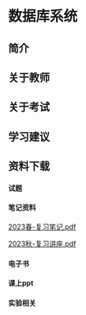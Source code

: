 
# 数据库系统

## 简介

## 关于教师

## 关于考试

## 学习建议

## 资料下载
<!-- tabs:start -->

#### **试题**

#### **笔记资料**

[2023春-复习笔记.pdf](https://raw.gitmirror.com/HIT-OpenCS/HIT-OpenCS-Files/main/大二/数据库系统/materials/数据库系统-2023春-复习笔记.pdf)

[2023秋-复习讲座.pdf](https://raw.gitmirror.com/HIT-OpenCS/HIT-OpenCS-Files/main/大二/数据库系统/materials/数据库系统-2023秋-复习讲座.pdf)
#### **电子书**

#### **课上ppt**

#### **实验相关**

<!-- tabs:end -->


